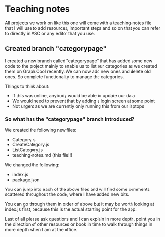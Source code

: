 # Teaching notes

All projects we work on like this one will come with a teaching-notes file that I will use to add resources, important steps and so on that you can refer to directly in VSC or any editor that you use.

## Created branch "categorypage"

I created a new branch called "categorypage" that has added some new code to the project mainly to enable us to list our categories as we created them on Graph.Cool recently. We can now add new ones and delete old ones. So complete functionality to manage the categories.

Things to think about:

* If this was online, anybody would be able to update our data
* We would need to prevent that by adding a login screen at some point
* Not urgent as we are currently only running this from our laptops

### So what has the "categorypage" branch introduced?

We created the following new files:

* Category.js
* CreateCategory.js
* ListCategory.js
* teaching-notes.md (this file!!)

We changed the following:

* index.js
* package.json

You can jump into each of the above files and will find some comments scattered throughout the code, where I have added new bits.

You can go through them in order of above but it may be worth looking at index.js first, because this is the actual starting point for the app. 

Last of all please ask questions and I can explain in more depth, point you in the direction of other resources or book in time to walk through things in more depth when I am at the office.



